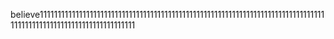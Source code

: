 believe1111111111111111111111111111111111111111111111111111111111111111111111111111111111111111111111111111111111111111111
